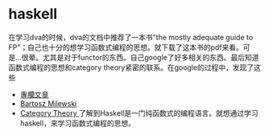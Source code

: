 # haskell
在学习dva的时候，dva的文档中推荐了一本书"the mostly adequate guide to FP"；自己也十分的想学习函数式编程的思想。就下载了这本书的pdf来看。可是...很晕。尤其是对于functor的东西。自己google了好多相关的东西。最后知道函数式编程的思想和category theory紧密的联系。在google的过程中，发现了这些
* [專欄文章](https://openhome.cc/Gossip/CodeData/HaskellTutorial/)
* [Bartosz Milewski](https://bartoszmilewski.com/2011/01/09/monads-for-the-curious-programmer-part-1/)
* [Category Theory ](https://www.youtube.com/watch?v=p54Hd7AmVFU&index=2&list=PLbgaMIhjbmEnaH_LTkxLI7FMa2HsnawM_)
了解到Haskell是一门纯函数式的编程语言。就想通过学习haskell，来学习函数式编程的思想。
